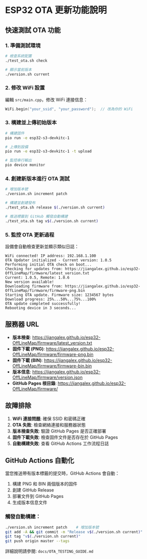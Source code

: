 # ESP32 OTA 更新功能說明

## 快速測試 OTA 功能

### 1. 準備測試環境

```bash
# 檢查系統配置
./test_ota.sh check

# 顯示當前版本
./version.sh current
```

### 2. 修改 WiFi 設置

編輯 `src/main.cpp`，修改 WiFi 連接信息：
```cpp
WiFi.begin("your_ssid", "your_password");  // 改為你的 WiFi
```

### 3. 構建並上傳初始版本

```bash
# 構建固件
pio run -e esp32-s3-devkitc-1

# 上傳到設備
pio run -e esp32-s3-devkitc-1 -t upload

# 監控串行輸出
pio device monitor
```

### 4. 創建新版本進行 OTA 測試

```bash
# 增加版本號
./version.sh increment patch

# 構建並創建發布
./test_ota.sh release $(./version.sh current)

# 推送標籤到 GitHub 觸發自動構建
./test_ota.sh tag v$(./version.sh current)
```

### 5. 監控 OTA 更新過程

設備會自動檢查更新並顯示類似日誌：
```
WiFi connected! IP address: 192.168.1.100
OTA Updater initialized - Current version: 1.0.5
Performing initial OTA check on boot...
Checking for updates from: https://jiangalex.github.io/esp32-OffLineMap/firmware/latest_version.txt
Current: 1.0.5, Remote: 1.0.6
New version available!
Downloading firmware from: https://jiangalex.github.io/esp32-OffLineMap/firmware/firmware-png.bin
Starting OTA update. Firmware size: 1234567 bytes
Download progress: 25%...50%...75%...100%
OTA update completed successfully!
Rebooting device in 3 seconds...
```

## 服務器 URL

- **版本檢查**: https://jiangalex.github.io/esp32-OffLineMap/firmware/latest_version.txt
- **固件下載 (PNG)**: https://jiangalex.github.io/esp32-OffLineMap/firmware/firmware-png.bin
- **固件下載 (BIN)**: https://jiangalex.github.io/esp32-OffLineMap/firmware/firmware-bin.bin
- **版本信息**: https://jiangalex.github.io/esp32-OffLineMap/firmware/version.json
- **GitHub Pages 根目錄**: https://jiangalex.github.io/esp32-OffLineMap/firmware/

## 故障排除

1. **WiFi 連接問題**: 確保 SSID 和密碼正確
2. **OTA 失敗**: 檢查網絡連接和服務器狀態
3. **版本檢查失敗**: 驗證 GitHub Pages 是否正確部署
4. **固件下載失敗**: 檢查固件文件是否存在於 GitHub Pages
5. **自動構建失敗**: 查看 GitHub Actions 工作流程日誌

## GitHub Actions 自動化

當您推送帶有版本標籤的提交時，GitHub Actions 會自動：
1. 構建 PNG 和 BIN 兩個版本的固件
2. 創建 GitHub Release
3. 部署文件到 GitHub Pages
4. 生成版本信息文件

### 觸發自動構建：
```bash
./version.sh increment patch    # 增加版本號
git add -A && git commit -m "Release v$(./version.sh current)"
git tag "v$(./version.sh current)"
git push origin master --tags
```

詳細說明請參閱: `docs/OTA_TESTING_GUIDE.md`